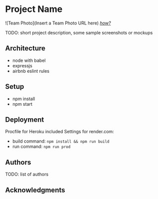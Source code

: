 # Project Name

![Team Photo](Insert a Team Photo URL here)
[*how?*](https://help.github.com/articles/about-readmes/#relative-links-and-image-paths-in-readme-files)

TODO: short project description, some sample screenshots or mockups

## Architecture

* node with babel
* expressjs
* airbnb eslint rules

## Setup

* npm install
* npm start

## Deployment

Procfile for Heroku included
Settings for render.com:
* build command:  `npm install && npm run build`
* run command:  `npm run prod`

## Authors

TODO: list of authors

## Acknowledgments

